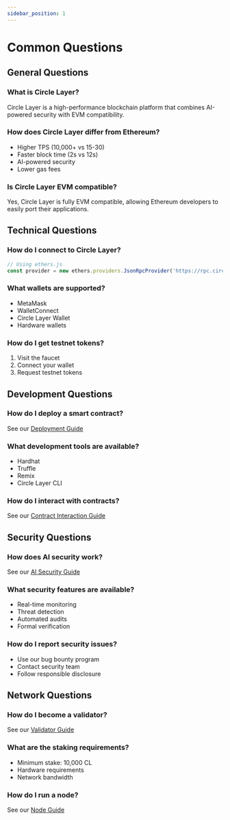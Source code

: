 ```yaml
---
sidebar_position: 1
---
```


# Common Questions

## General Questions

### What is Circle Layer?
Circle Layer is a high-performance blockchain platform that combines AI-powered security with EVM compatibility.

### How does Circle Layer differ from Ethereum?
- Higher TPS (10,000+ vs 15-30)
- Faster block time (2s vs 12s)
- AI-powered security
- Lower gas fees

### Is Circle Layer EVM compatible?
Yes, Circle Layer is fully EVM compatible, allowing Ethereum developers to easily port their applications.

## Technical Questions

### How do I connect to Circle Layer?
```javascript
// Using ethers.js
const provider = new ethers.providers.JsonRpcProvider('https://rpc.circlelayer.com');
```

### What wallets are supported?
- MetaMask
- WalletConnect
- Circle Layer Wallet
- Hardware wallets

### How do I get testnet tokens?
1. Visit the faucet
2. Connect your wallet
3. Request testnet tokens

## Development Questions

### How do I deploy a smart contract?
See our [Deployment Guide](/docs/development/deploying-contracts)

### What development tools are available?
- Hardhat
- Truffle
- Remix
- Circle Layer CLI

### How do I interact with contracts?
See our [Contract Interaction Guide](/docs/development/interacting-with-contracts)

## Security Questions

### How does AI security work?
See our [AI Security Guide](/docs/ai-security/how-it-works)

### What security features are available?
- Real-time monitoring
- Threat detection
- Automated audits
- Formal verification

### How do I report security issues?
- Use our bug bounty program
- Contact security team
- Follow responsible disclosure

## Network Questions

### How do I become a validator?
See our [Validator Guide](/docs/nodes-validation/becoming-validator)

### What are the staking requirements?
- Minimum stake: 10,000 CL
- Hardware requirements
- Network bandwidth

### How do I run a node?
See our [Node Guide](/docs/nodes-validation/running-full-node)